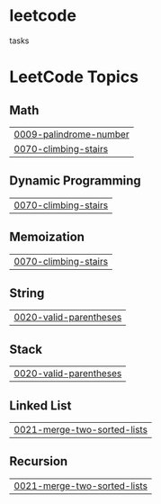 # leetcode
tasks

<!---LeetCode Topics Start-->
# LeetCode Topics
## Math
|  |
| ------- |
| [0009-palindrome-number](https://github.com/momenmohamed9/leetcode/tree/master/0009-palindrome-number) |
| [0070-climbing-stairs](https://github.com/momenmohamed9/leetcode/tree/master/0070-climbing-stairs) |
## Dynamic Programming
|  |
| ------- |
| [0070-climbing-stairs](https://github.com/momenmohamed9/leetcode/tree/master/0070-climbing-stairs) |
## Memoization
|  |
| ------- |
| [0070-climbing-stairs](https://github.com/momenmohamed9/leetcode/tree/master/0070-climbing-stairs) |
## String
|  |
| ------- |
| [0020-valid-parentheses](https://github.com/momenmohamed9/leetcode/tree/master/0020-valid-parentheses) |
## Stack
|  |
| ------- |
| [0020-valid-parentheses](https://github.com/momenmohamed9/leetcode/tree/master/0020-valid-parentheses) |
## Linked List
|  |
| ------- |
| [0021-merge-two-sorted-lists](https://github.com/momenmohamed9/leetcode/tree/master/0021-merge-two-sorted-lists) |
## Recursion
|  |
| ------- |
| [0021-merge-two-sorted-lists](https://github.com/momenmohamed9/leetcode/tree/master/0021-merge-two-sorted-lists) |
<!---LeetCode Topics End-->
